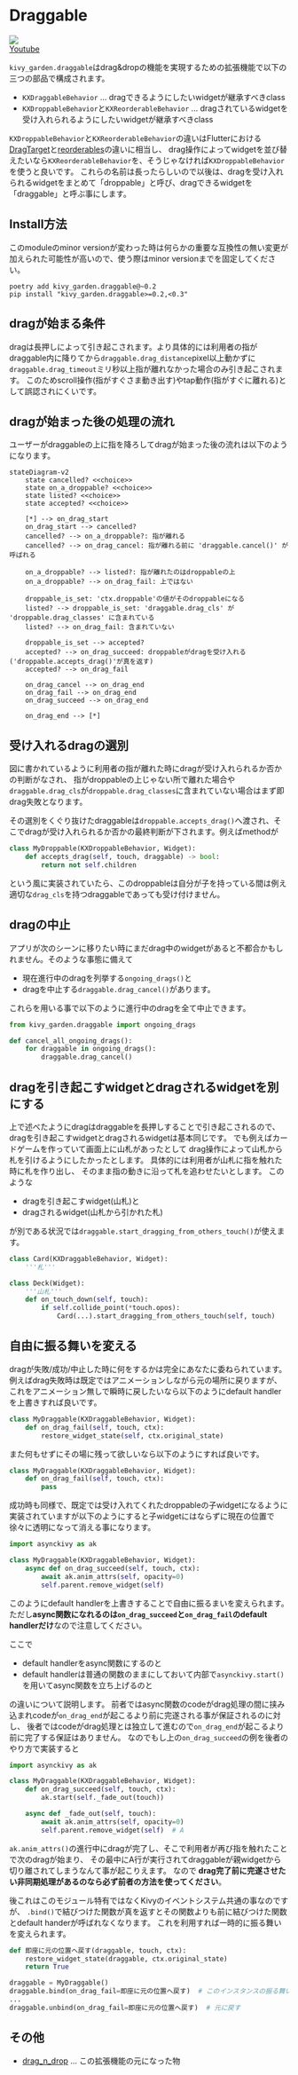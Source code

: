 # Draggable

![](http://img.youtube.com/vi/CjiRZjiSqgA/0.jpg)  
[Youtube][youtube]  

`kivy_garden.draggable`はdrag&dropの機能を実現するための拡張機能で以下の三つの部品で構成されます。

- `KXDraggableBehavior` ... dragできるようにしたいwidgetが継承すべきclass
- `KXDroppableBehavior`と`KXReorderableBehavior` ... dragされているwidgetを受け入れられるようにしたいwidgetが継承すべきclass

`KXDroppableBehavior`と`KXReorderableBehavior`の違いはFlutterにおける[DragTarget][flutter_draggable_video]と[reorderables][flutter_reorderables]の違いに相当し、
drag操作によってwidgetを並び替えたいなら`KXReorderableBehavior`を、そうじゃなければ`KXDroppableBehavior`を使うと良いです。
これらの名前は長ったらしいので以後は、dragを受け入れられるwidgetをまとめて「droppable」と呼び、dragできるwidgetを「draggable」と呼ぶ事にします。

## Install方法

このmoduleのminor versionが変わった時は何らかの重要な互換性の無い変更が加えられた可能性が高いので、使う際はminor versionまでを固定してください。

```
poetry add kivy_garden.draggable@~0.2
pip install "kivy_garden.draggable>=0.2,<0.3"
```

## dragが始まる条件

dragは長押しによって引き起こされます。より具体的には利用者の指がdraggable内に降りてから`draggable.drag_distance`pixel以上動かずに`draggable.drag_timeout`ミリ秒以上指が離れなかった場合のみ引き起こされます。
このためscroll操作(指がすぐさま動き出す)やtap動作(指がすぐに離れる)として誤認されにくいです。

## dragが始まった後の処理の流れ

ユーザーがdraggableの上に指を降ろしてdragが始まった後の流れは以下のようになります。

```mermaid
stateDiagram-v2
    state cancelled? <<choice>>
    state on_a_droppable? <<choice>>
    state listed? <<choice>>
    state accepted? <<choice>>

    [*] --> on_drag_start
    on_drag_start --> cancelled?
    cancelled? --> on_a_droppable?: 指が離れる
    cancelled? --> on_drag_cancel: 指が離れる前に 'draggable.cancel()' が呼ばれる

    on_a_droppable? --> listed?: 指が離れたのはdroppableの上
    on_a_droppable? --> on_drag_fail: 上ではない

    droppable_is_set: 'ctx.droppable'の値がそのdroppableになる
    listed? --> droppable_is_set: 'draggable.drag_cls' が 'droppable.drag_classes' に含まれている
    listed? --> on_drag_fail: 含まれていない

    droppable_is_set --> accepted?
    accepted? --> on_drag_succeed: droppableがdragを受け入れる('droppable.accepts_drag()'が真を返す)
    accepted? --> on_drag_fail

    on_drag_cancel --> on_drag_end
    on_drag_fail --> on_drag_end
    on_drag_succeed --> on_drag_end

    on_drag_end --> [*]
```

## 受け入れるdragの選別

図に書かれているように利用者の指が離れた時にdragが受け入れられるか否かの判断がなされ、
指がdroppableの上じゃない所で離れた場合や`draggable.drag_cls`が`droppable.drag_classes`に含まれていない場合はまず即drag失敗となります。

その選別をくぐり抜けたdraggableは`droppable.accepts_drag()`へ渡され、そこでdragが受け入れられるか否かの最終判断が下されます。例えばmethodが

```python
class MyDroppable(KXDroppableBehavior, Widget):
    def accepts_drag(self, touch, draggable) -> bool:
        return not self.children
```

という風に実装されていたら、このdroppableは自分が子を持っている間は例え適切な`drag_cls`を持つdraggableであっても受け付けません。

## dragの中止

アプリが次のシーンに移りたい時にまだdrag中のwidgetがあると不都合かもしれません。そのような事態に備えて

- 現在進行中のdragを列挙する`ongoing_drags()`と
- dragを中止する`draggable.drag_cancel()`があります。

これらを用いる事で以下のように進行中のdragを全て中止できます。

```python
from kivy_garden.draggable import ongoing_drags

def cancel_all_ongoing_drags():
    for draggable in ongoing_drags():
        draggable.drag_cancel()
```

## dragを引き起こすwidgetとdragされるwidgetを別にする

上で述べたようにdragはdraggableを長押しすることで引き起こされるので、
dragを引き起こすwidgetとdragされるwidgetは基本同じです。
でも例えばカードゲームを作っていて画面上に山札があったとして
drag操作によって山札から札を引けるようにしたかったとします。
具体的には利用者が山札に指を触れた時に札を作り出し、
そのまま指の動きに沿って札を追わせたいとします。
このような

- dragを引き起こすwidget(山札)と
- dragされるwidget(山札から引かれた札)

が別である状況では`draggable.start_dragging_from_others_touch()`が使えます。

```python
class Card(KXDraggableBehavior, Widget):
    '''札'''

class Deck(Widget):
    '''山札'''
    def on_touch_down(self, touch):
        if self.collide_point(*touch.opos):
            Card(...).start_dragging_from_others_touch(self, touch)
```

## 自由に振る舞いを変える

dragが失敗/成功/中止した時に何をするかは完全にあなたに委ねられています。
例えばdrag失敗時は既定ではアニメーションしながら元の場所に戻りますが、これをアニメーション無しで瞬時に戻したいなら以下のようにdefault handlerを上書きすれば良いです。

```python
class MyDraggable(KXDraggableBehavior, Widget):
    def on_drag_fail(self, touch, ctx):
        restore_widget_state(self, ctx.original_state)
```

また何もせずにその場に残って欲しいなら以下のようにすれば良いです。

```python
class MyDraggable(KXDraggableBehavior, Widget):
    def on_drag_fail(self, touch, ctx):
        pass
```

成功時も同様で、既定では受け入れてくれたdroppableの子widgetになるように実装されていますが以下のようにすると子widgetにはならずに現在の位置で徐々に透明になって消える事になります。

```python
import asynckivy as ak

class MyDraggable(KXDraggableBehavior, Widget):
    async def on_drag_succeed(self, touch, ctx):
        await ak.anim_attrs(self, opacity=0)
        self.parent.remove_widget(self)
```

このようにdefault handlerを上書きすることで自由に振るまいを変えられます。
ただし**async関数になれるのは`on_drag_succeed`と`on_drag_fail`のdefault handlerだけ**なので注意してください。

ここで

- default handlerをasync関数にするのと
- default handlerは普通の関数のままにしておいて内部で`asynckivy.start()`を用いてasync関数を立ち上げるのと

の違いについて説明します。
前者ではasync関数のcodeがdrag処理の間に挟み込まれcodeが`on_drag_end`が起こるより前に完遂される事が保証されるのに対し、
後者ではcodeがdrag処理とは独立して進むので`on_drag_end`が起こるより前に完了する保証はありません。
なのでもし上の`on_drag_succeed`の例を後者のやり方で実装すると

```python
import asynckivy as ak

class MyDraggable(KXDraggableBehavior, Widget):
    def on_drag_succeed(self, touch, ctx):
        ak.start(self._fade_out(touch))

    async def _fade_out(self, touch):
        await ak.anim_attrs(self, opacity=0)
        self.parent.remove_widget(self)  # A
```

`ak.anim_attrs()`の進行中にdragが完了し、そこで利用者が再び指を触れたことで次のdragが始まり、
その最中にA行が実行されてdraggableが親widgetから切り離されてしまうなんて事が起こりえます。
なので **drag完了前に完遂させたい非同期処理があるのなら必ず前者の方法を使ってください**。

後これはこのモジュール特有ではなくKivyのイベントシステム共通の事なのですが、
`.bind()`で結びつけた関数が真を返すとその関数よりも前に結びつけた関数とdefault handerが呼ばれなくなります。
これを利用すれば一時的に振る舞いを変えられます。

```python
def 即座に元の位置へ戻す(draggable, touch, ctx):
    restore_widget_state(draggable, ctx.original_state)
    return True

draggable = MyDraggable()
draggable.bind(on_drag_fail=即座に元の位置へ戻す)  # このインスタンスの振る舞いを変える
...
draggable.unbind(on_drag_fail=即座に元の位置へ戻す)  # 元に戻す
```

## その他

- [drag_n_drop][drag_n_drop] ... この拡張機能の元になった物

[flutter_draggable_video]:https://youtu.be/QzA4c4QHZCY
[flutter_reorderables]:https://pub.dev/packages/reorderables
[drag_n_drop]:https://github.com/kivy-garden/drag_n_drop
[youtube]:https://www.youtube.com/playlist?list=PLNdhqAjzeEGiepWKfP43Dh7IWqn3cQtpQ
